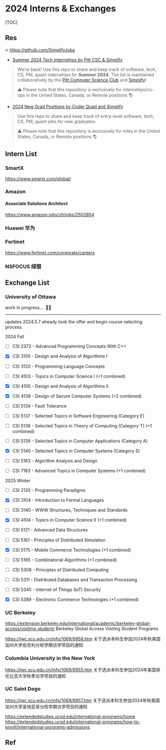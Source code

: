 # 2024 Interns & Exchanges

[TOC]



## Res
🔥 https://github.com/SimplifyJobs

- [Summer 2024 Tech Internships by Pitt CSC & Simplify](https://github.com/pittcsc/Summer2024-Internships)
> We're back! Use this repo to share and keep track of software, tech, CS, PM, quant internships for **Summer 2024**. The list is maintained collaboratively by the [Pitt Computer Science Club](https://pittcsc.org/) and [Simplify](https://simplify.jobs/)!
> 
> ⚠️ Please note that this repository is exclusively for internships/co-ops in the United States, Canada, or Remote positions 🌎

- [2024 New Grad Positions by Coder Quad and Simplify](https://github.com/SimplifyJobs/New-Grad-Positions)
> Use this repo to share and keep track of entry-level software, tech, CS, PM, quant jobs for new graduates.
> 
> ⚠️ Please note that this repository is exclusively for roles in the United States, Canada, or Remote positions 🌎




## Intern List
### SmartX
https://www.smartx.com/global/

### Amazon 
#### Associate Solutions Architect
https://www.amazon.jobs/zh/jobs/2502854


### Huawei 华为


### Fortinet
https://www.fortinet.com/corporate/careers


### NSFOCUS 绿盟



## Exchange List
### University of Ottawa
work in progress....
🙏🙏

----
updates 2024.5.7
already took the offer and begin course selecting process.

2024 Fall
- [ ] CSI 2372 - Advanced Programming Concepts With C++
- [x] CSI 3105 - Design and Analysis of Algorithms I
- [ ] CSI 3120 - Programming Language Concepts
- [ ] CSI 4103 - Topics in Computer Science I (+1 combined)
- [x] CSI 4105 - Design and Analysis of Algorithms II
- [x] CSI 4139 - Design of Secure Computer Systems (+2 combined)
- [ ] CSI 5134 - Fault Tolerance
- [ ] CSI 5137 - Selected Topics in Software Engineering (Category E)
- [ ] CSI 5138 - Selected Topics in Theory of Computing (Category T) (+1 combined)
- [ ] CSI 5139 - Selected Topics in Computer Applications (Category A)
- [x] CSI 5140 - Selected Topics in Computer Systems (Category S)
- [ ] CSI 5163 - Algorithm Analysis and Design
- [ ] CSI 7163 - Advanced Topics in Computer Systems (+1 combined)


2025 Winter
- [ ] CSI 2120 - Programming Paradigms
- [x] CSI 3104 - Introduction to Formal Languages
- [ ] CSI 3140 - WWW Structures, Techniques and Standards
- [x] CSI 4104 - Topics in Computer Science II (+1 combined)
- [ ] CSI 5121 - Advanced Data Structures
- [ ] CSI 5161 - Principles of Distributed Simulation
- [x] CSI 5175 - Mobile Commerce Technologies (+1 combined)
- [ ] CSI 5165 - Combinatorial Algorithms (+1 combined)
- [ ] CSI 5308 - Principles of Distributed Computing
- [ ] CSI 5311 - Distributed Databases and Transaction Processing
- [ ] CSI 5345 - Internet of Things (IoT) Security
- [x] CSI 5389 - Electronic Commerce Technologies (+1 combined)


### UC Berkeley
https://extension.berkeley.edu/international/academic/berkeley-global-access/visiting-student/
Berkeley Global Access Visiting Student Programs

https://jwc.scu.edu.cn/info/1069/8958.htm
关于选派本科生参加2024年秋美国加州大学伯克利分校学期访学项目的通知


### Columbia University in the New York
https://jwc.scu.edu.cn/info/1069/8955.htm
关于选派本科生参加2024年美国哥伦比亚大学秋季访学项目的通知


### UC Saint Dego
https://jwc.scu.edu.cn/info/1069/8957.htm
关于选派本科生参加2024年秋美国加州大学圣地亚哥分校学期访学项目的通知

https://extendedstudies.ucsd.edu/international-programs/home
https://extendedstudies.ucsd.edu/international-programs/how-to-enroll/international-programs-admissions



## Ref

